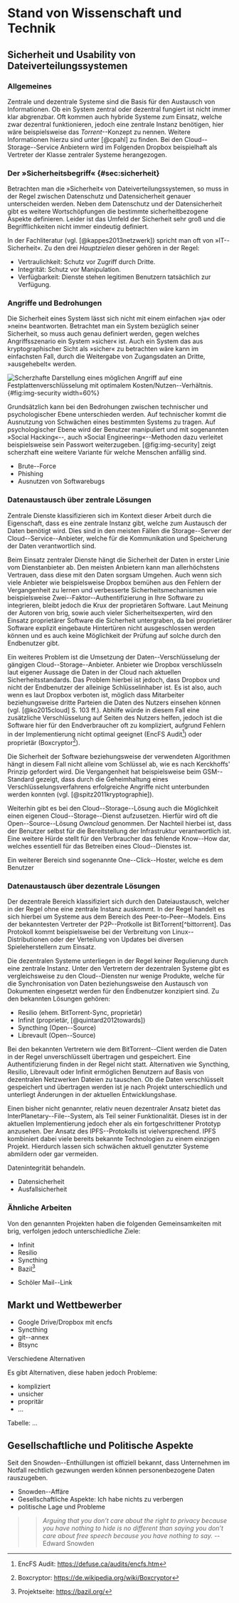 # Stand von Wissenschaft und Technik

## Sicherheit und Usability von Dateiverteilungssystemen

### Allgemeines

Zentrale und dezentrale Systeme sind die Basis für den Austausch von
Informationen. Ob ein System zentral oder dezentral fungiert ist nicht immer
klar abgrenzbar. Oft kommen auch hybride Systeme zum Einsatz, welche zwar
dezentral funktionieren, jedoch eine zentrale Instanz benötigen, hier wäre
beispielsweise das *Torrent*--Konzept zu nennen. Weitere Informationen hierzu
sind unter [@cpahl] zu finden. Bei den Cloud--Storage--Service Anbietern wird
im Folgenden Dropbox beispielhaft als Vertreter der Klasse zentraler Systeme herangezogen.

### Der »Sicherheitsbegriff« {#sec:sicherheit}

Betrachten man die »Sicherheit« von Dateiverteilungssystemen, so muss in der
Regel zwischen Datenschutz und Datensicherheit genauer unterscheiden werden.
Neben dem Datenschutz und der Datensicherheit gibt es weitere Wortschöpfungen
die bestimmte sicherheitbezogene Aspekte definieren. Leider ist das Umfeld der
Sicherheit sehr groß und die Begrifflichkeiten nicht immer eindeutig definiert.

In der Fachliteratur (vgl. [@kappes2013netzwerk]) spricht man oft von
»IT--Sicherheit«. Zu den drei *Hauptzielen* dieser gehören in der Regel:

* Vertraulichkeit: Schutz vor Zugriff durch Dritte.
* Integrität: Schutz vor Manipulation.
* Verfügbarkeit: Dienste stehen legitimen Benutzern tatsächlich zur Verfügung.

### Angriffe und Bedrohungen

Die Sicherheit eines System lässt sich nicht mit einem einfachen »ja« oder
»nein« beantworten. Betrachtet man ein System bezüglich seiner Sicherheit, so
muss auch genau definiert werden, gegen welches Angriffsszenario ein System
»sicher« ist. Auch ein System das aus kryptographischer Sicht als »sicher« zu
betrachten wäre kann im einfachsten Fall, durch die Weitergabe von Zugangsdaten
an Dritte, »ausgehebelt« werden.

![Scherzhafte Darstellung eines möglichen Angriff auf eine
Festplattenverschlüsselung mit optimalem Kosten/Nutzen--Verhältnis.[^src-xkcd]](images/security.png){#fig:img-security
width=60%}

[^src-xkcd]:Quelle: <http://imgs.xkcd.com/comics/security.png>

Grundsätzlich kann bei den Bedrohungen zwischen technischer und psychologischer
Ebene unterschieden werden. Auf technischer kommt die Ausnutzung von Schwächen
eines bestimmten Systems zu tragen. Auf psychologischer Ebene wird der Benutzer
manipuliert und mit sogenannten »Social Hacking«--, auch »Social
Engineering«--Methoden dazu verleitet beispielsweise sein Passwort weiterzugeben.
[@fig:img-security] zeigt scherzhaft eine weitere Variante für welche Menschen anfällig sind.


* Brute--Force
* Phishing
* Ausnutzen von Softwarebugs


### Datenaustausch über zentrale Lösungen

Zentrale Dienste klassifizieren sich im Kontext dieser Arbeit durch die
Eigenschaft, dass es eine zentrale Instanz gibt, welche zum Austausch der Daten
benötigt wird. Dies sind in den meisten Fällen die Storage--Server der
Cloud--Service--Anbieter, welche für die Kommunikation und Speicherung der
Daten verantwortlich sind.

Beim Einsatz zentraler Dienste hängt die Sicherheit der Daten in erster Linie
vom Dienstanbieter ab. Den meisten Anbietern kann man allerhöchstens Vertrauen,
dass diese mit den Daten sorgsam Umgehen. Auch wenn sich viele Anbieter wie
beispielsweise Dropbox bemühen aus den Fehlern der Vergangenheit zu lernen und
verbesserte Sicherheitsmechanismen wie beispielsweise
Zwei--Faktor--Authentifizierung in Ihre Software zu integrieren, bleibt jedoch
die Krux der proprietären Software. Laut Meinung der Autoren von brig, sowie
auch vieler Sicherheitsexperten, wird den Einsatz proprietärer Software die
Sicherheit untergraben, da bei proprietärer Software explizit eingebaute
Hintertüren nicht ausgeschlossen werden können und es auch keine Möglichkeit
der Prüfung auf solche durch den Endbenutzer gibt.

Ein weiteres Problem ist die Umsetzung der Daten--Verschlüsselung der gängigen
Cloud--Storage--Anbieter. Anbieter wie Dropbox verschlüsseln laut eigener
Aussage die Daten in der Cloud nach aktuellen Sicherheitsstandards. Das Problem
hierbei ist jedoch, dass Dropbox und nicht der Endbenutzer der alleinige
Schlüsselinhaber ist. Es ist also, auch wenn es laut Dropbox verboten ist,
möglich dass Mitarbeiter beziehungsweise dritte Parteien die Daten des Nutzers
einsehen können (vgl. [@ko2015cloud] S. 103 ff.). Abhilfe würde in diesem Fall
eine zusätzliche Verschlüsselung auf Seiten des Nutzers helfen, jedoch ist die
Software hier für den Endverbraucher oft zu kompliziert, aufgrund Fehlern in
der Implementierung nicht optimal geeignet (EncFS Audit[^encfsaudit]) oder
proprietär (Boxcryptor[^boxcryptor]).

[^encfsaudit]:  EncFS Audit: <https://defuse.ca/audits/encfs.htm>
[^boxcryptor]: Boxcryptor: <https://de.wikipedia.org/wiki/Boxcryptor>

Die Sicherheit der Software beziehungsweise der verwendeten Algorithmen hängt
in diesem Fall nicht alleine vom Schlüssel ab, wie es nach Kerckhoffs' Prinzip
gefordert wird. Die Vergangenheit hat beispielsweise beim GSM--Standard
gezeigt, dass durch die Geheimhaltung eines Verschlüsselungsverfahrens
erfolgreiche Angriffe nicht unterbunden werden konnten (vgl.
[@spitz2011kryptographie]).

Weiterhin gibt es bei den Cloud--Storage--Lösung auch die Möglichkeit einen
eigenen Cloud--Storage--Dienst aufzusetzen. Hierfür wird oft die
Open--Source--Lösung *Owncloud* genommen. Der Nachteil hierbei ist, dass der
Benutzer selbst für die Bereitstellung der Infrastruktur verantwortlich ist.
Eine weitere Hürde stellt für den Verbraucher das fehlende Know--How dar,
welches essentiell für das Betreiben eines Cloud--Dienstes ist.

Ein weiterer Bereich sind sogenannte One--Click--Hoster, welche es dem Benutzer

### Datenaustausch über dezentrale Lösungen

Der dezentrale Bereich klassifiziert sich durch den Dateiaustausch, welcher
in der Regel ohne eine zentrale Instanz auskommt. In der Regel handelt es sich
hierbei um Systeme aus dem Bereich des Peer-to-Peer--Models. Eins der
bekanntesten Vertreter der P2P--Protkolle ist BitTorrent[^bittorrent]. Das
Protokoll kommt beispielsweise bei der Verbreitung von Linux--Distributionen
oder der Verteilung von Updates bei diversen Spieleherstellern zum Einsatz.

Die dezentralen Systeme unterliegen in der Regel keiner Regulierung durch eine
zentrale Instanz. Unter den Vertretern der dezentralen Systeme gibt es
vergleichsweise zu den Cloud--Diensten nur wenige Produkte, welche für die
Synchronisation von Daten beziehungsweise den Austausch von Dokumenten
eingesetzt werden für den Endbenutzer konzipiert sind. Zu den bekannten
Lösungen gehören:

* Resilio (ehem. BitTorrent-Sync, proprietär)
* Infinit (proprietär, [@quintard2012towards])
* Syncthing (Open--Source)
* Librevault (Open--Source)

Bei den bekannten Vertretern wie dem BitTorrent--Client werden die Daten in der
Regel unverschlüsselt übertragen und gespeichert. Eine Authentifizierung finden
in der Regel nicht statt. Alternativen wie Syncthing, Resilio, Librevault oder Infinit
ermöglichen Benutzern auf Basis von dezentralen Netzwerken Dateien zu tauschen.
Ob die Daten verschlüsselt gespeichert und übertragen werden ist je nach
Projekt unterschiedlich und unterliegt Änderungen in der aktuellen
Entwicklungshase.

Einen bisher nicht genannter, relativ neuen dezentraler Ansatz bietet das
InterPlanetary--File--System, als Teil seiner Funktionalität. Dieses ist in der
aktuellen Implementierung jedoch eher als ein fortgeschrittener Prototyp
anzusehen. Der Ansatz des IPFS--Protokolls ist vielversprechend. IPFS
kombiniert dabei viele bereits bekannte Technologien zu einem einzigen Projekt.
Hierdurch lassen sich schwächen aktuell genutzter Systeme abmildern oder gar
vermeiden. 

Datenintegrität behandeln.

* Datensicherheit
* Ausfallsicherheit


### Ähnliche Arbeiten

Von den genannten Projekten haben die folgenden Gemeinsamkeiten mit brig,
verfolgen jedoch unterschiedliche Ziele:

* Infinit
* Resilio
* Syncthing
* Bazil[^bazil] 

[^bazil]: Projektseite: <https://bazil.org/>

* Schöler Mail--Link

## Markt und Wettbewerber

* Google Drive/Dropbox mit encfs
* Syncthing
* git--annex
* Btsync 

Verschiedene Alternativen

Es gibt Alternativen, diese haben jedoch Probleme:

* kompliziert
* unsicher
* propritär
* ...

Tabelle: ...

## Gesellschaftliche und Politische Aspekte

Seit den Snowden--Enthüllungen ist offiziell bekannt, dass Unternehmen im
Notfall rechtlich gezwungen werden können personenbezogene Daten rauszugeben.

* Snowden--Affäre
* Gesellschaftliche Aspekte: Ich habe nichts zu verbergen
* politische Lage und Probleme

>> *Arguing that you don’t care about the right to privacy because you have
>> nothing to hide is no different than saying you don’t care about free speech
>> because you have nothing to say.* -- Edward Snowden
